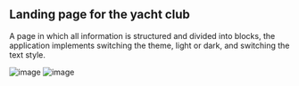 ## Landing page for the yacht club 

A page in which all information is structured and divided into blocks, the application implements switching the theme, light or dark, and switching the text style.

![image](https://github.com/Irina-KN/yacht-club-HTMLAcademy/assets/121490053/089de0be-9bc6-44a9-bc6a-36bc9f98f650)
![image](https://github.com/Irina-KN/yacht-club-HTMLAcademy/assets/121490053/e4b88e43-d7fb-4709-94ea-d72ea08c871c)


